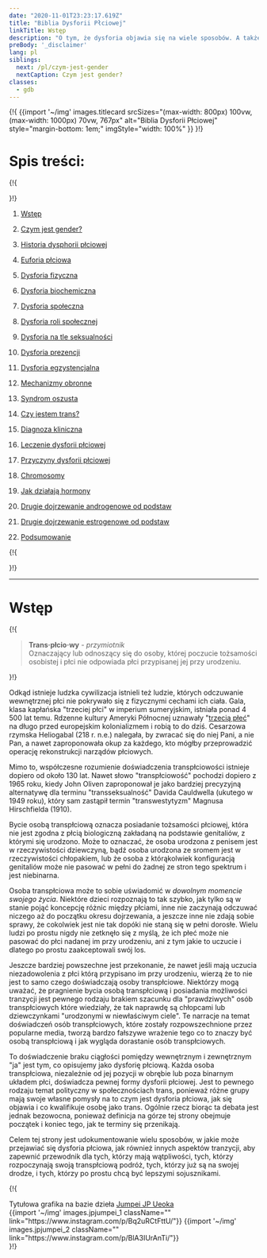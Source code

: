 ```yaml
---
date: "2020-11-01T23:23:17.619Z"
title: "Biblia Dysforii Płciowej"
linkTitle: Wstęp
description: "O tym, że dysforia objawia się na wiele sposobów. A także co to znaczy być trans."
preBody: '_disclaimer'
lang: pl
siblings:
  next: /pl/czym-jest-gender
  nextCaption: Czym jest gender?
classes:
  - gdb
---
```



{!{
{{import
  '~/img'
  images.titlecard
  srcSizes="(max-width: 800px) 100vw, (max-width: 1000px) 70vw, 767px"
  alt="Biblia Dysforii Płciowej"
  style="margin-bottom: 1em;"
  imgStyle="width: 100%"
}}
}!}

# Spis treści:

{!{ <div class="two-column-list"> }!}

1. [Wstęp](#Wstęp)

2. [Czym jest gender?](/pl/czym-jest-gender)

3. [Historia dysphorii płciowej](/pl/historia)

4. [Euforia płciowa](/pl/euforia)

5. [Dysforia fizyczna](/pl/dysforia-fizyczna)

6. [Dysforia biochemiczna](/pl/dysforia-biochemiczna)

7. [Dysforia społeczna](/pl/dysforia-spoleczna)

8. [Dysforia roli społecznej](/pl/dysforia-roli-spolecznej)

9. [Dysforia na tle seksualności](/pl/dysforia-seksualna)

10. [Dysforia prezencji](/pl/dysforia-prezencji)

11. [Dysforia egzystencjalna](/pl/dysforia-egzystencjalna)

12. [Mechanizmy obronne](/pl/mechanizmy-obronne)

13. [Syndrom oszusta](/pl/syndrom-oszusta)

14. [Czy jestem trans?](/pl/czy-jestem-trans)

15. [Diagnoza kliniczna](/pl/diagnoza)

16. [Leczenie dysforii płciowej](/pl/leczenie)

17. [Przyczyny dysforii płciowej](/pl/przyczyny)

18. [Chromosomy](/pl/chromosomy)

19. [Jak działają hormony](/pl/hormony)

20. [Drugie dojrzewanie androgenowe od podstaw](/pl/drugie-dojrzewanie-T)

21. [Drugie dojrzewanie estrogenowe od podstaw](/pl/drugie-dojrzewanie-E)

22. [Podsumowanie](/pl/podsumowanie)

{!{ </div> }!}

<hr class="print-break-after print-hidden">

# Wstęp

{!{
<div class="gutter"><blockquote>
  <strong>Trans·płcio·wy</strong> - <em>przymiotnik</em><br>
  Oznaczający lub odnoszący się do osoby, której poczucie tożsamości osobistej i płci nie odpowiada płci przypisanej jej przy urodzeniu.
</blockquote></div>
}!}

Odkąd istnieje ludzka cywilizacja istnieli też ludzie, których odczuwanie wewnętrznej płci nie pokrywało się z fizycznymi cechami ich ciała. Gala, klasa kapłańska "trzeciej płci" w imperium sumeryjskim, istniała ponad 4 500 lat temu. Rdzenne kultury Ameryki Północnej uznawały "[trzecią płeć](https://pl.wikipedia.org/wiki/Trzecia_p%C5%82e%C4%87)" na długo przed europejskim kolonializmem i robią to do dziś. Cesarzowa rzymska Heliogabal (218 r. n.e.) nalegała, by zwracać się do niej Pani, a nie Pan, a nawet zaproponowała okup za każdego, kto mógłby przeprowadzić operację rekonstrukcji narządów płciowych.

Mimo to, współczesne rozumienie doświadczenia transpłciowości istnieje dopiero od około 130 lat. Nawet słowo "transpłciowość" pochodzi dopiero z 1965 roku, kiedy John Oliven zaproponował je jako bardziej precyzyjną alternatywę dla terminu "transseksualność" Davida Cauldwella (ukutego w 1949 roku), który sam zastąpił termin "transwestytyzm" Magnusa Hirschfielda (1910).

Bycie osobą transpłciową oznacza posiadanie tożsamości płciowej, która nie jest zgodna z płcią biologiczną zakładaną na podstawie genitaliów, z którymi się urodzono. Może to oznaczać, że osoba urodzona z penisem jest w rzeczywistości dziewczyną, bądź osoba urodzona ze sromem jest w rzeczywistości chłopakiem, lub że osoba z którąkolwiek konfiguracją genitaliów może nie pasować w pełni do żadnej ze stron tego spektrum i jest niebinarna.

Osoba transpłciowa może to sobie uświadomić w *dowolnym momencie swojego życia*. Niektóre dzieci rozpoznają to tak szybko, jak tylko są w stanie pojąć koncepcję różnic między płciami, inne nie zaczynają odczuwać niczego aż do początku okresu dojrzewania, a jeszcze inne nie zdają sobie sprawy, że cokolwiek jest nie tak dopóki nie staną się w pełni dorosłe. Wielu ludzi po prostu nigdy nie zetknęło się z myślą, że ich płeć może nie pasować do płci nadanej im przy urodzeniu, ani z tym jakie to uczucie i dlatego po prostu zaakceptowali swój los.

Jeszcze bardziej powszechne jest przekonanie, że nawet jeśli mają uczucia niezadowolenia z płci którą przypisano im przy urodzeniu, wierzą że to nie jest to samo czego doświadczają osoby transpłciowe. Niektórzy mogą uważać, że pragnienie bycia osobą transpłciową i posiadania możliwości tranzycji jest pewnego rodzaju brakiem szacunku dla "prawdziwych" osób transpłciowych które wiedziały, że tak naprawdę są chłopcami lub dziewczynkami "urodzonymi w niewłaściwym ciele". Te narracje na temat doświadczeń osób transpłciowych, które zostały rozpowszechnione przez popularne media, tworzą bardzo fałszywe wrażenie tego co to znaczy być osobą transpłciową i jak wygląda dorastanie osób transpłciowych.

To doświadczenie braku ciągłości pomiędzy wewnętrznym i zewnętrznym "ja" jest tym, co opisujemy jako dysforię płciową. Każda osoba transpłciowa, niezależnie od jej pozycji w obrębie lub poza binarnym układem płci, doświadcza pewnej formy dysforii płciowej. Jest to pewnego rodzaju temat polityczny w społecznościach trans, ponieważ różne grupy mają swoje własne pomysły na to czym jest dysforia płciowa, jak się objawia i co kwalifikuje osobę jako trans. Ogólnie rzecz biorąc ta debata jest jednak bezowocna, ponieważ definicja na górze tej strony obejmuje początek i koniec tego, jak te terminy się przenikają.

Celem tej strony jest udokumentowanie wielu sposobów, w jakie może przejawiać się dysforia płciowa, jak również innych aspektów tranzycji, aby zapewnić przewodnik dla tych, którzy mają wątpliwości, tych, którzy rozpoczynają swoją transpłciową podróż, tych, którzy już są na swojej drodze, i tych, którzy po prostu chcą być lepszymi sojusznikami.

{!{
<div class="gutter flex flex-end print-inline print-span2 print-center">
<span>Tytułowa grafika na bazie dzieła <a href="https://www.instagram.com/jp_means_jumpei/">Jumpei JP Ueoka</a></span>
<div class="grid-row" style="grid-template-columns: 1fr 1fr">
{{import '~/img' images.jpjumpei_1 className="" link="https://www.instagram.com/p/Bq2uRCtFttU/"}}
{{import '~/img' images.jpjumpei_2 className="" link="https://www.instagram.com/p/BlA3IUrAnTi/"}}
</div>
</div>
}!}
